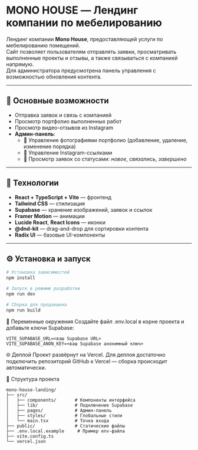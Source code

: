 # MONO HOUSE — Лендинг компании по мебелированию

Лендинг компании **Mono House**, предоставляющей услуги по мебелированию помещений.  
Сайт позволяет пользователям отправлять заявки, просматривать выполненные проекты и отзывы, а также связываться с компанией напрямую.  
Для администратора предусмотрена панель управления с возможностью обновления контента.

---

## 🚀 Основные возможности

- Отправка заявок и связь с компанией  
- Просмотр портфолио выполненных работ  
- Просмотр видео-отзывов из Instagram  
- **Админ-панель**:
  - 📸 Управление фотографиями портфолио (добавление, удаление, изменение порядка)  
  - 🔗 Управление Instagram-ссылками  
  - 🧾 Просмотр заявок со статусами: *новое*, *связались*, *завершено*

---

## 🧰 Технологии

- **React + TypeScript + Vite** — фронтенд  
- **Tailwind CSS** — стилизация  
- **Supabase** — хранение изображений, заявок и ссылок  
- **Framer Motion** — анимации  
- **Lucide React**, **React Icons** — иконки  
- **@dnd-kit** — drag-and-drop для сортировки контента  
- **Radix UI** — базовые UI-компоненты  

---

## ⚙️ Установка и запуск

```bash
# Установка зависимостей
npm install

# Запуск в режиме разработки
npm run dev

# Сборка для продакшена
npm run build
```
🔐 Переменные окружения
Создайте файл .env.local в корне проекта и добавьте ключи Supabase:
```
VITE_SUPABASE_URL=<ваш Supabase URL>
VITE_SUPABASE_ANON_KEY=<ваш Supabase анонимный ключ>
```
🌐 Деплой
Проект развёрнут на Vercel.
Для деплоя достаточно подключить репозиторий GitHub к Vercel — сборка происходит автоматически.

📁 Структура проекта
```
mono-house-landing/
├── src/
│   ├── components/       # Компоненты интерфейса
│   ├── lib/              # Подключение Supabase
│   ├── pages/            # Админ-панель
│   ├── styles/           # Глобальные стили
│   └── main.tsx          # Точка входа
├── public/               # Статические файлы
├── .env.local.example     # Пример env-файла
├── vite.config.ts
└── vercel.json
```
